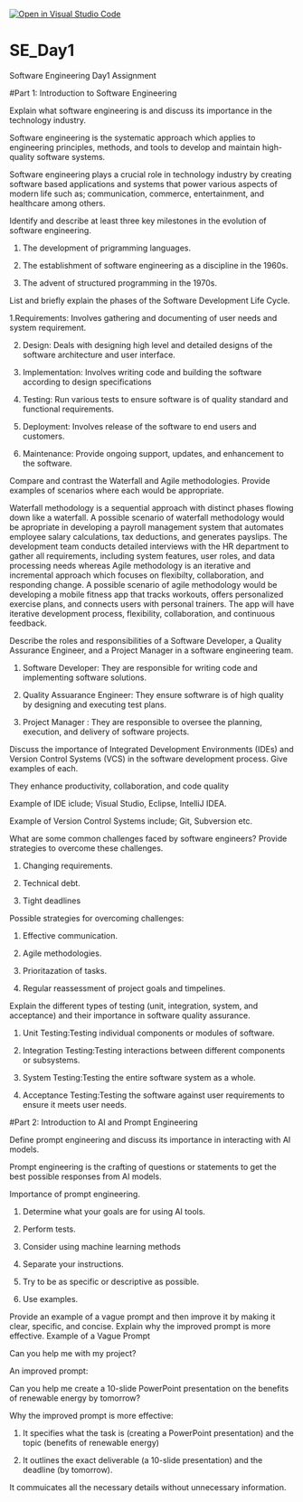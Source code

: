 [![Open in Visual Studio Code](https://classroom.github.com/assets/open-in-vscode-2e0aaae1b6195c2367325f4f02e2d04e9abb55f0b24a779b69b11b9e10269abc.svg)](https://classroom.github.com/online_ide?assignment_repo_id=15569192&assignment_repo_type=AssignmentRepo)
# SE_Day1
Software Engineering Day1 Assignment

#Part 1: Introduction to Software Engineering

Explain what software engineering is and discuss its importance in the technology industry.


Software engineering is the systematic approach which applies to engineering principles, methods, and tools to develop and maintain high-quality software systems.

Software engineering plays a crucial role in technology industry by creating software based applications and systems that power various aspects of modern life such as; communication, commerce, entertainment, and healthcare among others.

Identify and describe at least three key milestones in the evolution of software engineering.


1. The development of prigramming languages.

2. The establishment of software engineering as a discipline in the 1960s.

3. The advent of structured programming in the 1970s.

List and briefly explain the phases of the Software Development Life Cycle.

1.Requirements: Involves gathering and documenting of user needs and system requirement.

2. Design: Deals with designing high level and detailed designs of the software architecture and user interface.
   
3. Implementation: Involves writing code and building the software according to design specifications

4. Testing: Run various tests to ensure software is of quality standard and functional requirements.

5. Deployment: Involves release of the software to end users and customers.

6. Maintenance: Provide ongoing support, updates, and enhancement to the software.


Compare and contrast the Waterfall and Agile methodologies. Provide examples of scenarios where each would be appropriate.


Waterfall methodology is a sequential approach with distinct phases flowing down like a waterfall. A possible scenario of waterfall methodology would be apropriate in developing a payroll management system that automates employee salary calculations, tax deductions, and generates payslips. The development team conducts detailed interviews with the HR department to gather all requirements, including system features, user roles, and data processing needs whereas Agile methodology is an iterative and incremental approach which focuses on flexibilty, collaboration, and responding change. A possible scenario of agile methodology would be developing a mobile fitness app that tracks workouts, offers personalized exercise plans, and connects users with personal trainers. The app will have iterative development process, flexibility, collaboration, and continuous feedback.

Describe the roles and responsibilities of a Software Developer, a Quality Assurance Engineer, and a Project Manager in a software engineering team.

1. Software Developer: They are responsible for writing code and implementing software solutions.

2. Quality Assuarance Engineer: They ensure softwrare is of high quality by designing and executing test plans.

3. Project Manager : They are responsible to oversee the planning, execution, and delivery of software projects.

Discuss the importance of Integrated Development Environments (IDEs) and Version Control Systems (VCS) in the software development process. Give examples of each.

They enhance productivity, collaboration, and code quality

Example of IDE iclude; Visual Studio, Eclipse, IntelliJ IDEA.

Example of Version Control Systems include; Git, Subversion etc.


What are some common challenges faced by software engineers? Provide strategies to overcome these challenges.


1. Changing requirements.

2. Technical debt.

3. Tight deadlines

Possible strategies for overcoming challenges: 


1. Effective communication.

2. Agile methodologies.

3. Prioritazation of tasks.

4. Regular reassessment of project goals and timpelines.

Explain the different types of testing (unit, integration, system, and acceptance) and their importance in software quality assurance.

1. Unit Testing:Testing individual components or modules of software.

2. Integration Testing:Testing interactions between different components or subsystems.

3. System Testing:Testing the entire software system as a whole.

4. Acceptance Testing:Testing the software against user requirements to ensure it meets user needs.

#Part 2: Introduction to AI and Prompt Engineering

Define prompt engineering and discuss its importance in interacting with AI models.


Prompt engineering is the crafting of questions or statements to get the best possible responses from AI models.


Importance of prompt engineering.

1. Determine what your goals are for using AI tools.

2. Perform tests.

3. Consider using machine learning methods

4. Separate your instructions.

5. Try to be as specific or descriptive as possible.

6. Use examples.

Provide an example of a vague prompt and then improve it by making it clear, specific, and concise. Explain why the improved prompt is more effective.
Example of a Vague Prompt

Can you help me with my project?

An improved prompt:

Can you help me create a 10-slide PowerPoint presentation on the benefits of renewable energy by tomorrow?

Why the improved prompt is more effective:

1. It specifies what the task is (creating a PowerPoint presentation) and the topic (benefits of renewable energy)

2. It outlines the exact deliverable (a 10-slide presentation) and the deadline (by tomorrow).

It commuicates all the necessary details without unnecessary information.

